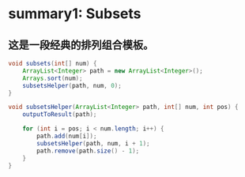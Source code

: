 # summary1: Subsets

这是一段经典的排列组合模板。
------------------------
```java
void subsets(int[] num) {
	ArrayList<Integer> path = new ArrayList<Integer>();
	Arrays.sort(num);
	subsetsHelper(path, num, 0);
}

void subsetsHelper(ArrayList<Integer> path, int[] num, int pos) {
	outputToResult(path);

	for (int i = pos; i < num.length; i++) {
		path.add(num[i]);
		subsetsHelper(path, num, i + 1);
		path.remove(path.size() - 1);
	}
}
```



